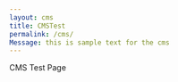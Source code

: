 ```yaml
---
layout: cms
title: CMSTest
permalink: /cms/
Message: this is sample text for the cms
---
```


CMS Test Page